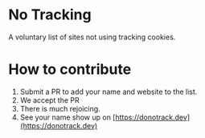 # No Tracking
A voluntary list of sites not using tracking cookies.

# How to contribute

1. Submit a PR to add your name and website to the list. 
2. We accept the PR
3. There is much rejoicing. 
4. See your name show up on [https://donotrack.dev](https://donotrack.dev)
